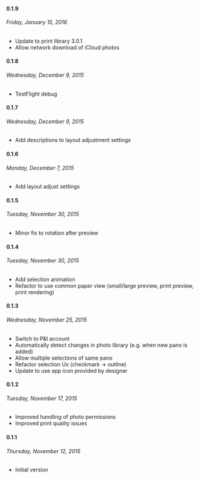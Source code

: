 #### 0.1.9
###### Friday, January 15, 2016

- Update to print library 3.0.1
- Allow network download of iCloud photos

#### 0.1.8
###### Wednesday, December 9, 2015

- TestFlight debug

#### 0.1.7
###### Wednesday, December 9, 2015

- Add descriptions to layout adjustment settings

#### 0.1.6
###### Monday, December 7, 2015

- Add layout adjust settings

#### 0.1.5
###### Tuesday, November 30, 2015

- Minor fix to rotation after preview 

#### 0.1.4
###### Tuesday, November 30, 2015

- Add selection animation
- Refactor to use common paper view (small/large preview, print preview, print rendering)

#### 0.1.3
###### Wednesday, November 25, 2015

- Switch to P&I account
- Automatically detect changes in photo library (e.g. when new pano is added)
- Allow multiple selections of same pano
- Refactor selection Ux (checkmark -> outline)
- Update to use app icon provided by designer

#### 0.1.2
###### Tuesday, November 17, 2015

- Improved handling of photo permissions
- Improved print quality issues

#### 0.1.1
###### Thursday, November 12, 2015

- Initial version